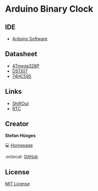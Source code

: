 Arduino Binary Clock
====================

## IDE

* [Arduino Software][3]

## Datasheet

* [ATmega328P][5] 
* [DS1307][6]
* [74HC595][7]

## Links

* [ShiftOut][8]
* [RTC][9]

## Creator

**Stefan Hüsges**

:computer: [Homepage][1]

:octocat: [GitHub][2]

## License

[MIT License](LICENSE)

[1]: http://www.mpcx.net
[2]: https://github.com/tronsha
[3]: https://www.arduino.cc/en/Main/Software
[4]: http://www.amazon.de/gp/product/B00ZC5QK5C
[5]: http://www.atmel.com/Images/Atmel-8271-8-bit-AVR-Microcontroller-ATmega48A-48PA-88A-88PA-168A-168PA-328-328P_datasheet_Summary.pdf
[6]: http://datasheets.maxim-ic.com/en/ds/DS1307.pdf
[7]: http://www.ti.com/lit/ds/symlink/sn74hc595.pdf
[8]: https://www.arduino.cc/en/Tutorial/ShiftOut
[9]: https://learn.adafruit.com/ds1307-real-time-clock-breakout-board-kit/overview
